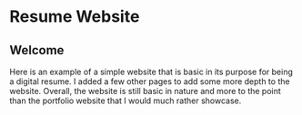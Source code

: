 # Resume Website

## Welcome

Here is an example of a simple website that is basic in its purpose for being a digital resume. I added a few other pages to add some more depth to the website. Overall, the website is still basic in nature and more to the point than the portfolio website that I would much rather showcase. 
